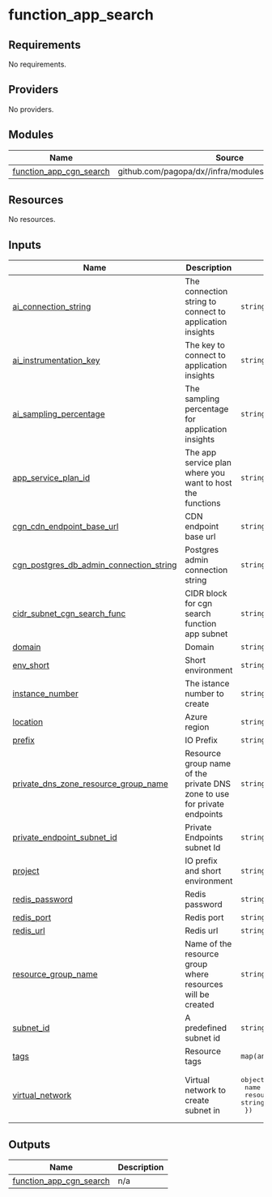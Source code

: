 # function_app_search

<!-- BEGIN_TF_DOCS -->
## Requirements

No requirements.

## Providers

No providers.

## Modules

| Name | Source | Version |
|------|--------|---------|
| <a name="module_function_app_cgn_search"></a> [function\_app\_cgn\_search](#module\_function\_app\_cgn\_search) | github.com/pagopa/dx//infra/modules/azure_function_app | 5fe5d992a856636e2f49f6720a2b735dd77f1696 |

## Resources

No resources.

## Inputs

| Name | Description | Type | Default | Required |
|------|-------------|------|---------|:--------:|
| <a name="input_ai_connection_string"></a> [ai\_connection\_string](#input\_ai\_connection\_string) | The connection string to connect to application insights | `string` | n/a | yes |
| <a name="input_ai_instrumentation_key"></a> [ai\_instrumentation\_key](#input\_ai\_instrumentation\_key) | The key to connect to application insights | `string` | n/a | yes |
| <a name="input_ai_sampling_percentage"></a> [ai\_sampling\_percentage](#input\_ai\_sampling\_percentage) | The sampling percentage for application insights | `string` | n/a | yes |
| <a name="input_app_service_plan_id"></a> [app\_service\_plan\_id](#input\_app\_service\_plan\_id) | The app service plan where you want to host the functions | `string` | `null` | no |
| <a name="input_cgn_cdn_endpoint_base_url"></a> [cgn\_cdn\_endpoint\_base\_url](#input\_cgn\_cdn\_endpoint\_base\_url) | CDN endpoint base url | `string` | n/a | yes |
| <a name="input_cgn_postgres_db_admin_connection_string"></a> [cgn\_postgres\_db\_admin\_connection\_string](#input\_cgn\_postgres\_db\_admin\_connection\_string) | Postgres admin connection string | `string` | n/a | yes |
| <a name="input_cidr_subnet_cgn_search_func"></a> [cidr\_subnet\_cgn\_search\_func](#input\_cidr\_subnet\_cgn\_search\_func) | CIDR block for cgn search function app subnet | `string` | `null` | no |
| <a name="input_domain"></a> [domain](#input\_domain) | Domain | `string` | n/a | yes |
| <a name="input_env_short"></a> [env\_short](#input\_env\_short) | Short environment | `string` | n/a | yes |
| <a name="input_instance_number"></a> [instance\_number](#input\_instance\_number) | The istance number to create | `string` | n/a | yes |
| <a name="input_location"></a> [location](#input\_location) | Azure region | `string` | n/a | yes |
| <a name="input_prefix"></a> [prefix](#input\_prefix) | IO Prefix | `string` | n/a | yes |
| <a name="input_private_dns_zone_resource_group_name"></a> [private\_dns\_zone\_resource\_group\_name](#input\_private\_dns\_zone\_resource\_group\_name) | Resource group name of the private DNS zone to use for private endpoints | `string` | n/a | yes |
| <a name="input_private_endpoint_subnet_id"></a> [private\_endpoint\_subnet\_id](#input\_private\_endpoint\_subnet\_id) | Private Endpoints subnet Id | `string` | n/a | yes |
| <a name="input_project"></a> [project](#input\_project) | IO prefix and short environment | `string` | n/a | yes |
| <a name="input_redis_password"></a> [redis\_password](#input\_redis\_password) | Redis password | `string` | n/a | yes |
| <a name="input_redis_port"></a> [redis\_port](#input\_redis\_port) | Redis port | `string` | n/a | yes |
| <a name="input_redis_url"></a> [redis\_url](#input\_redis\_url) | Redis url | `string` | n/a | yes |
| <a name="input_resource_group_name"></a> [resource\_group\_name](#input\_resource\_group\_name) | Name of the resource group where resources will be created | `string` | n/a | yes |
| <a name="input_subnet_id"></a> [subnet\_id](#input\_subnet\_id) | A predefined subnet id | `string` | `null` | no |
| <a name="input_tags"></a> [tags](#input\_tags) | Resource tags | `map(any)` | n/a | yes |
| <a name="input_virtual_network"></a> [virtual\_network](#input\_virtual\_network) | Virtual network to create subnet in | <pre>object({<br/>    name                = string<br/>    resource_group_name = string<br/>  })</pre> | n/a | yes |

## Outputs

| Name | Description |
|------|-------------|
| <a name="output_function_app_cgn_search"></a> [function\_app\_cgn\_search](#output\_function\_app\_cgn\_search) | n/a |
<!-- END_TF_DOCS -->
